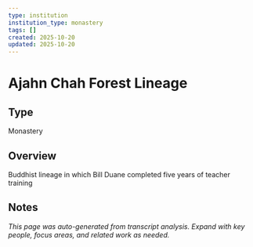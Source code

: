 ```yaml
---
type: institution
institution_type: monastery
tags: []
created: 2025-10-20
updated: 2025-10-20
---
```


# Ajahn Chah Forest Lineage

## Type

Monastery

## Overview

Buddhist lineage in which Bill Duane completed five years of teacher training

## Notes

*This page was auto-generated from transcript analysis. Expand with key people, focus areas, and related work as needed.*
